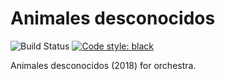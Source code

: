 Animales desconocidos
=====================

![Build Status](
    https://github.com/trevorbaca/animales/actions/workflows/main.yml/badge.svg)
[![Code style: black](
    https://img.shields.io/badge/code%20style-black-000000.svg)](
    https://github.com/ambv/black)

Animales desconocidos (2018) for orchestra.

